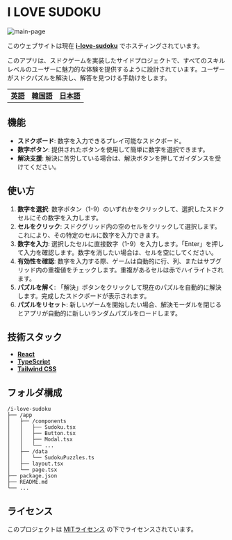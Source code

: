 # I LOVE SUDOKU

![main-page](https://i.imgur.com/gVEnRCD.png)

このウェブサイトは現在 [**i-love-sudoku**](http://i-love-sudoku.vercel.app) でホスティングされています。

このアプリは、スドクゲームを実装したサイドプロジェクトで、すべてのスキルレベルのユーザーに魅力的な体験を提供するように設計されています。ユーザーがスドクパズルを解決し、解答を見つける手助けをします。

|   |   |   |
|---|---|---|
|[**英語**](/README.md)|[**韓国語**](/docs/README_ko.md)|[**日本語**](/docs/README_jp.md)|

## 機能
- **スドクボード**: 数字を入力できるプレイ可能なスドクボード。
- **数字ボタン**: 提供されたボタンを使用して簡単に数字を選択できます。
- **解決支援**: 解決に苦労している場合は、解決ボタンを押してガイダンスを受けてください。

## 使い方
1. **数字を選択**: 数字ボタン（1-9）のいずれかをクリックして、選択したスドクセルにその数字を入力します。
2. **セルをクリック**: スドクグリッド内の空のセルをクリックして選択します。これにより、その特定のセルに数字を入力できます。
3. **数字を入力**: 選択したセルに直接数字（1-9）を入力します。「Enter」を押して入力を確認します。数字を消したい場合は、セルを空にしてください。
4. **有効性を確認**: 数字を入力する際、ゲームは自動的に行、列、またはサブグリッド内の重複値をチェックします。重複があるセルは赤でハイライトされます。
5. **パズルを解く**: 「解決」ボタンをクリックして現在のパズルを自動的に解決します。完成したスドクボードが表示されます。
6. **パズルをリセット**: 新しいゲームを開始したい場合、解決モーダルを閉じるとアプリが自動的に新しいランダムパズルをロードします。

## 技術スタック
- [**React**](https://react.dev/)
- [**TypeScript**](https://www.typescriptlang.org/)
- [**Tailwind CSS**](https://tailwindcss.com/)

## フォルダ構成
```
/i-love-sudoku
├── /app
│   ├── /components
│   │   ├── Sudoku.tsx
│   │   ├── Button.tsx
│   │   ├── Modal.tsx
│   │   └── ...
│   ├── /data
│   │   └── SudokuPuzzles.ts
│   ├── layout.tsx
│   └── page.tsx
├── package.json
├── README.md
└── ...
```

## ライセンス
このプロジェクトは [MITライセンス](https://mit-license.org/) の下でライセンスされています。